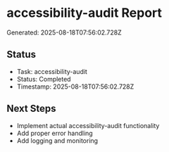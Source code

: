 # accessibility-audit Report

Generated: 2025-08-18T07:56:02.728Z

## Status
- Task: accessibility-audit
- Status: Completed
- Timestamp: 2025-08-18T07:56:02.728Z

## Next Steps
- Implement actual accessibility-audit functionality
- Add proper error handling
- Add logging and monitoring
